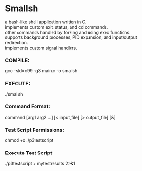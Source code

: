 # Smallsh

a bash-like shell application written in C.  
implements custom exit, status, and cd commands.  
other commands handled by forking and using exec functions.  
supports background processes, PID expansion, and input/output redirection.  
implements custom signal handlers.  

### COMPILE:
gcc -std=c99 -g3 main.c -o smallsh  

### EXECUTE:
./smallsh  

### Command Format:
command [arg1 arg2 ...] [< input_file] [> output_file] [&]  

### Test Script Permissions:
chmod +x ./p3testscript  

### Execute Test Script:
./p3testscript > mytestresults 2>&1  
